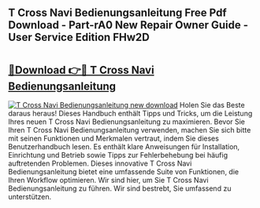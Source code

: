 ## T Cross Navi Bedienungsanleitung Free Pdf Download - Part-rA0 New Repair Owner Guide - User Service Edition FHw2D

# <h2><a href="http://df3z368.blite.top/?on=T+Cross+Navi+Bedienungsanleitung">🔗Download 👉🔴 T Cross Navi Bedienungsanleitung</a></h2>

[![T Cross Navi Bedienungsanleitung new download](https://i.imgur.com/lujVjoI.png)](http://df3z368.blite.top/?on=T+Cross+Navi+Bedienungsanleitung)
Holen Sie das Beste daraus heraus! Dieses Handbuch enthält Tipps und Tricks, um die Leistung Ihres neuen T Cross Navi Bedienungsanleitung zu maximieren. Bevor Sie Ihren T Cross Navi Bedienungsanleitung verwenden, machen Sie sich bitte mit seinen Funktionen und Merkmalen vertraut, indem Sie dieses Benutzerhandbuch lesen. Es enthält klare Anweisungen für Installation, Einrichtung und Betrieb sowie Tipps zur Fehlerbehebung bei häufig auftretenden Problemen. Dieses innovative T Cross Navi Bedienungsanleitung bietet eine umfassende Suite von Funktionen, die Ihren Workflow optimieren. Wir sind hier, um Sie T Cross Navi Bedienungsanleitung zu führen. Wir sind bestrebt, Sie umfassend zu unterstützen.
